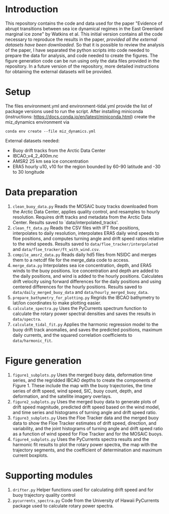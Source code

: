 # Introduction
This repository contains the code and data used for the paper "Evidence of abrupt transitions between sea ice dynamical regimes in the East Greenland marginal ice zone" by Watkins et al. This initial version contains all the code necessary to reproduce the results in the paper, *provided all the external datasets have been downloaded*. So that it is possible to review the analysis of the paper, I have separated the python scripts into code needed to prepare the data for analysis, and code needed to create the figures. The figure generation code can be run using only the data files provided in the repository. In a future version of the repository, more detailed instructions for obtaining the external datasets will be provided.

# Setup
The files environment.yml and environment-tidal.yml provide the list of package versions used to run the script. After installing miniconda (instructions: https://docs.conda.io/en/latest/miniconda.html) create the miz_dynamics environment via

`conda env create --file miz_dynamics.yml`

External datasets needed:
- Buoy drift tracks from the Arctic Data Center
- IBCAO_v4_2_400m.nc
- AMSR2 25 km sea ice concentration
- ERA5 hourly u10, v10 for the region bounded by 60-90 latitude and -30 to 30 longitude

# Data preparation
1. `clean_buoy_data.py` Reads the MOSAiC buoy tracks downloaded from the Arctic Data Center, applies quality control, and resamples to hourly resolution. Requires drift tracks and metadata from the Arctic Data Center. Results saved to `data/interpolated_tracks'.
2. `clean_ft_data.py` Reads the CSV files with IFT floe positions, interpolates to daily resolution, interpolates ERA5 daily wind speeds to floe positions, and computes turning angle and drift speed ratios relative to the wind speeds. Results saved to `data/floe_tracker/interpolated` and `data/floe_tracker/ft_with_wind.csv`.
3. `compile_amsr2_data.py` Reads daily hd5 files from NSIDC and merges them to a netcdf file for the merge_data code to access.
4. `merge_data.py` Interpolates sea ice concentration, depth, and ERA5 winds to the buoy positions. Ice concentration and depth are added to the daily positions, and wind is added to the hourly positions. Calculates drift velocity using forward differences for the daily positions and using centered differences for the hourly positions. Results saved to `data/daily_merged_buoy_data` and `data/hourly_merged_buoy_data`. 
5. `prepare_bathymetry_for_plotting.py` Regrids the IBCAO bathymetry to lat/lon coordinates to make plotting easier.
6. `calculate_spectra.py` Uses the PyCurrents spectrum function to calculate the rotary power spectral densities and saves the results in `data/spectra`.
7. `calculate_tidal_fit.py` Applies the harmonic regression model to the buoy drift track anomalies, and saves the predicted positions, maximum daily currents, and the squared correlation coefficients to `data/harmonic_fit`.

# Figure generation
1. `figure1_subplots.py` Uses the merged buoy data, deformation time series, and the regridded IBCAO depths to create the components of Figure 1. These include the map with the buoy trajectories, the time series of drift speed, wind speed, SIC, buoy count, depth, and deformation, and the satellite imagery overlays.
2. `figure2_subplots.py` Uses the merged buoy data to generate plots of drift speed magnitude, predicted drift speed based on the wind model, and time series and histograms of turning angle and drift speed ratio.
3. `figure3_subplots.py` Uses the Floe Tracker data and the merged buoy data to show the Floe Tracker estimates of drift speed, direction, and variability, and the joint histograms of turning angle and drift speed ratio as a function of wind speed for Floe Tracker and for the MOSAiC buoys.
4. `figure4_subplots.py` Uses the PyCurrents spectra results and the harmonic fit results to plot the rotary power spectra, the map with the trajectory segments, and the coefficient of determination and maximum current boxplots.

# Supporting modules
1. `drifter.py` Helper functions used for calculating drift speed and for buoy trajectory quality control
2. `pycurrents_spectra.py` Code from the University of Hawaii PyCurrents package used to calculate rotary power spectra.
